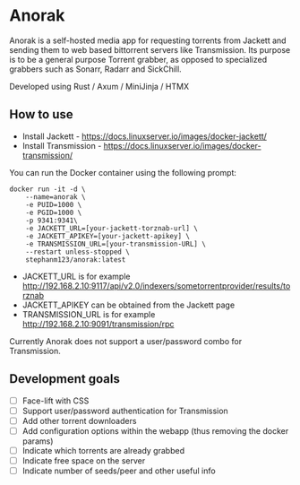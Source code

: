 # Anorak

Anorak is a self-hosted media app for requesting torrents from Jackett and sending them to web based bittorrent servers like Transmission.
Its purpose is to be a general purpose Torrent grabber, as opposed to specialized grabbers such as Sonarr, Radarr and SickChill.

Developed using Rust / Axum / MiniJinja / HTMX

## How to use

- Install Jackett - https://docs.linuxserver.io/images/docker-jackett/
- Install Transmission - https://docs.linuxserver.io/images/docker-transmission/

You can run the Docker container using the following prompt:

```
docker run -it -d \
    --name=anorak \
    -e PUID=1000 \
    -e PGID=1000 \
    -p 9341:9341\
    -e JACKETT_URL=[your-jackett-torznab-url] \
    -e JACKETT_APIKEY=[your-jackett-apikey] \
    -e TRANSMISSION_URL=[your-transmission-URL] \
    --restart unless-stopped \
    stephanm123/anorak:latest
```

- JACKETT_URL is for example http://192.168.2.10:9117/api/v2.0/indexers/sometorrentprovider/results/torznab
- JACKETT_APIKEY can be obtained from the Jackett page
- TRANSMISSION_URL is for example http://192.168.2.10:9091/transmission/rpc

Currently Anorak does not support a user/password combo for Transmission.

## Development goals

- [ ] Face-lift with CSS
- [ ] Support user/password authentication for Transmission
- [ ] Add other torrent downloaders
- [ ] Add configuration options within the webapp (thus removing the docker params)
- [ ] Indicate which torrents are already grabbed
- [ ] Indicate free space on the server
- [ ] Indicate number of seeds/peer and other useful info
